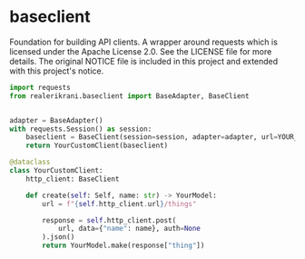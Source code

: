 # baseclient

Foundation for building API clients. A wrapper around requests which is licensed under the Apache License 2.0. See the LICENSE file for more details. The original NOTICE file is included in this project and extended with this project's notice.

```py
import requests
from realerikrani.baseclient import BaseAdapter, BaseClient


adapter = BaseAdapter()
with requests.Session() as session:
    baseclient = BaseClient(session=session, adapter=adapter, url=YOUR_BASE_URL)
    return YourCustomClient(baseclient)
```


```py
@dataclass
class YourCustomClient:
    http_client: BaseClient

    def create(self: Self, name: str) -> YourModel:
        url = f"{self.http_client.url}/things"

        response = self.http_client.post(
            url, data={"name": name}, auth=None
        ).json()
        return YourModel.make(response["thing"])
```

